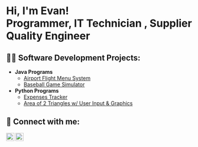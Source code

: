 <h1>Hi, I'm Evan! <br/></a>Programmer</a>, <a></a> IT Technician </a>, <a> Supplier Quality Engineer</a></h1>

<h2>👨‍💻 Software Development Projects:</h2>

- <b>Java Programs</b>
  - [Airport Flight Menu System](https://github.com/EMASSEY10/Baseball-Game-Simulator.git)
  - [Baseball Game Simulator](https://github.com/EMASSEY10/Baseball-Game-Simulator.git)
- <b>Python Programs</b>
  - [Expenses Tracker](https://github.com/EMASSEY10/Finance-Tracker.git)
  - [Area of 2 Triangles w/ User Input & Graphics](https://github.com/EMASSEY10/Area-of-2-Triangles.git)
    
<h2> 🤳 Connect with me:</h2>

[<img align="left" alt="EvanMassey | LinkedIn" width="22px" src="https://cdn.jsdelivr.net/npm/simple-icons@v3/icons/linkedin.svg" />][linkedin]
[<img align="left" alt="EvanMassey | Instagram" width="22px" src="https://cdn.jsdelivr.net/npm/simple-icons@v3/icons/instagram.svg" />][instagram]

[instagram]: https://www.instagram.com/emassey102/
[linkedin]: https://linkedin.com/in/evan-massey-a95a70249/
